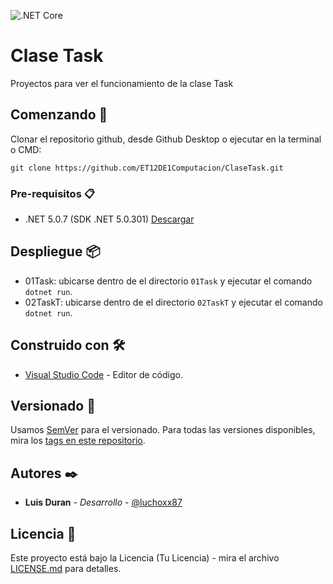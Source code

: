 ![.NET Core](https://github.com/ET12DE1Computacion/ClaseTask/workflows/.NET%20Core/badge.svg?branch=master)

# Clase Task

Proyectos para ver el funcionamiento de la clase Task

## Comenzando 🚀

Clonar el repositorio github, desde Github Desktop o ejecutar en la terminal o CMD:

```
git clone https://github.com/ET12DE1Computacion/ClaseTask.git
```

### Pre-requisitos 📋

- .NET 5.0.7 (SDK .NET 5.0.301) [Descargar](https://dotnet.microsoft.com/download/dotnet/5.0)

## Despliegue 📦

- 01Task: ubicarse dentro de el directorio `01Task` y ejecutar el comando `dotnet run`.
- 02TaskT: ubicarse dentro de el directorio `02TaskT` y ejecutar el comando `dotnet run`.

## Construido con 🛠️

* [Visual Studio Code](https://code.visualstudio.com/#alt-downloads) - Editor de código.

## Versionado 📌

Usamos [SemVer](http://semver.org/) para el versionado. Para todas las versiones disponibles, mira los [tags en este repositorio](https://github.com/ET12DE1Computacion/ClaseTask/tags).

## Autores ✒️

* **Luis Duran** - *Desarrollo* - [@luchoxx87](https://github.com/luchoxx87)

## Licencia 📄

Este proyecto está bajo la Licencia (Tu Licencia) - mira el archivo [LICENSE.md](LICENSE.md) para detalles.